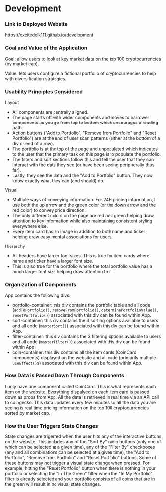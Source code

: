 # Development

### Link to Deployed Website

https://excitedelk111.github.io/development

### Goal and Value of the Application

Goal: allow users to look at key market data on the top 100 cryptocurrencies (by market cap).

Value: lets users configure a fictional portfolio of cryptocurrencies to help with diversification strategies.

### Usability Principles Considered

Layout

- All components are centrally aligned.
- The page starts off with wider components and moves to narrower components as you go from
  top to bottom which encourages a reading path.
- Action buttons ("Add to Portfolio", "Remove from Portfolio" and "Reset Portfolio") are at
  the end of user scan patterns (either at the bottom of a div or end of a row).
- The portfolio is at the top of the page and unpopulated which indicates to the user that
  the primary task on this page is to populate the portfolio.
- The filters and sort sections follow this and tell the user that they can interact with the
  data they see (or have been seeing peripherally thus far).
- Lastly, they see the data and the "Add to Portfolio" button. They now know exactly what they
  can (and should) do.

Visual

- Multiple ways of conveying information. For 24H pricing information, I use both the up arrow
  and the green color (or the down arrow and the red color) to convey price direction.
- The only different colors on the page are red and green helping draw attention to key information
  while also maintaining consistent styling everywhere else.
- Every item card has an image in addition to both name and ticker helping draw easy mental
  associations for users.

Hierarchy

- All headers have larger font sizes. This is true for item cards where name and ticker have a
  larger font size.
- This is also true for the portfolio where the total portfolio value has a much larger font size
  helping draw attention to it.

### Organization of Components

App contains the following divs:

- portfolio-container: this div contains the portfolio table and all code
  (`addToPortfolio()`, `removeFromPortfolio()`, `determinePortfolioValue()`,
  `resetPortfolio()`) associated with this div can be found within App.
- sort-container: this div contains the 3 sorting options available to users and
  all code (`masterSort()`) associated with this div can be found within App.
- filter-container: this div contains the 3 filtering options available to users and
  all code (`masterFilter()`) associated with this div can be found within App.
- coin-container: this div contains all the item cards (CoinCard components) displayed
  on the website and all code (primarily multiple `useEffect()`s) associated with this
  div can be found within App.

### How Data is Passed Down Through Components

I only have one component called CoinCard. This is what represents each item on the website.
Everything dispalyed on each item card is passed down as props from App. All the data is
retrieved in real time via an API call to coingecko. This data updates every few minutes
so all the data you are seeing is real time pricing information on the top 100 cryptocurrencies
sorted by market cap.

### How the User Triggers State Changes

State changes are trigerred when the user hits any of the interactive buttons on the website.
This includes any of the "Sort By" radio buttons (only one of which can be selected at a given time),
any of the "Filter By" checkboxes (any and all combinations can be selected at a given time), the
"Add to Portfolio", "Remove from Portfolio" and "Reset Portfolio" buttons. Some of these buttons
may not trigger a visual state change when pressed. For example, hitting the "Reset Portfolio"
button when there is nothing in your portfolio or selecting the "In The Green" filter when the
"In My Portfolio" filter is already selected and your portfolio consists of all coins that are
in the green will result in no visual state changes.
